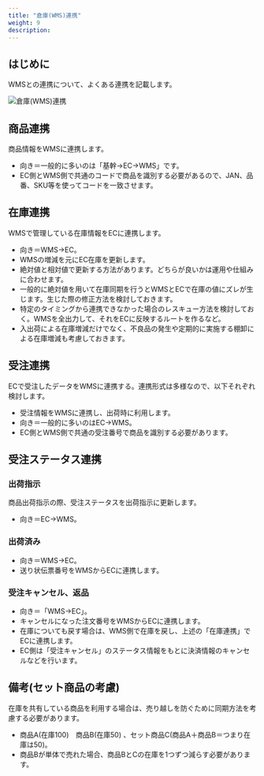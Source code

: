 ```yaml
---
title: "倉庫(WMS)連携"
weight: 9
description: 
---
```


## はじめに

WMSとの連携について、よくある連携を記載します。

![倉庫(WMS)連携](../media/wms.jpg)

## 商品連携

商品情報をWMSに連携します。

- 向き＝一般的に多いのは「基幹→EC→WMS」です。
- EC側とWMS側で共通のコードで商品を識別する必要があるので、JAN、品番、SKU等を使ってコードを一致させます。

## 在庫連携

WMSで管理している在庫情報をECに連携します。

- 向き＝WMS→EC。
- WMSの増減を元にEC在庫を更新します。
- 絶対値と相対値で更新する方法があります。どちらが良いかは運用や仕組みに合わせます。
- 一般的に絶対値を用いて在庫同期を行うとWMSとECで在庫の値にズレが生じます。生じた際の修正方法を検討しておきます。
- 特定のタイミングから連携できなかった場合のレスキュー方法を検討しておく。WMSを全出力して、それをECに反映するルートを作るなど。
- 入出荷による在庫増減だけでなく、不良品の発生や定期的に実施する棚卸による在庫増減も考慮しておきます。

## 受注連携

ECで受注したデータをWMSに連携する。連携形式は多様なので、以下それぞれ検討します。

- 受注情報をWMSに連携し、出荷時に利用します。
- 向き＝一般的に多いのはEC→WMS。
- EC側とWMS側で共通の受注番号で商品を識別する必要があります。

## 受注ステータス連携

### 出荷指示

商品出荷指示の際、受注ステータスを出荷指示に更新します。

- 向き＝EC→WMS。

### 出荷済み

- 向き＝WMS→EC。
- 送り状伝票番号をWMSからECに連携します。

### 受注キャンセル、返品

- 向き＝「WMS→EC」。
- キャンセルになった注文番号をWMSからECに連携します。
- 在庫についても戻す場合は、WMS側で在庫を戻し、上述の「在庫連携」でECに連携します。
- EC側は「受注キャンセル」のステータス情報をもとに決済情報のキャンセルなどを行います。

## 備考(セット商品の考慮)

在庫を共有している商品を利用する場合は、売り越しを防ぐために同期方法を考慮する必要があります。

- 商品A(在庫100)　商品B(在庫50) 、セット商品C(商品A＋商品B＝つまり在庫は50)。
- 商品Bが単体で売れた場合、商品BとCの在庫を1つずつ減らす必要があります。
 
